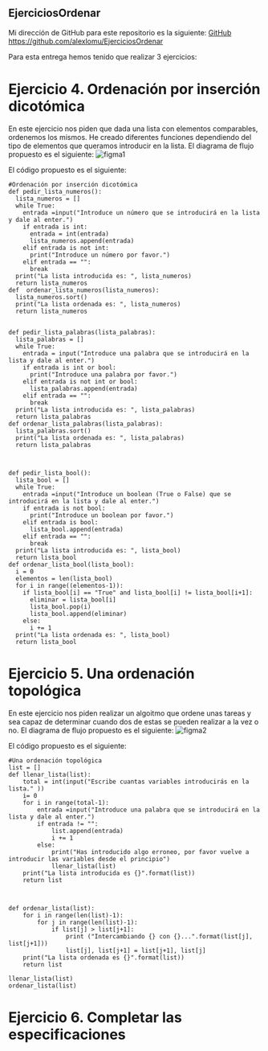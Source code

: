 ## EjerciciosOrdenar
Mi dirección de GitHub para este repositorio es la siguiente: [GitHub](https://github.com/alexlomu/EjerciciosOrdenar)
https://github.com/alexlomu/EjerciciosOrdenar

Para esta entrega hemos tenido que realizar 3 ejercicios:
# Ejercicio 4. Ordenación por inserción dicotómica
En este ejercicio nos piden que dada una lista con elementos comparables, ordenemos los mismos. He creado diferentes funciones dependiendo del tipo de elementos que queramos introducir en la lista. El diagrama de flujo propuesto es el siguiente:
![figma1](https://user-images.githubusercontent.com/91721507/158076314-9ebb113d-ccdd-4bb9-9c0f-db28abe83354.PNG)



El código propuesto es el siguiente:
```
#Ordenación por inserción dicotómica
def pedir_lista_numeros():
  lista_numeros = []
  while True:
    entrada =input("Introduce un número que se introducirá en la lista y dale al enter.")
    if entrada is int:
      entrada = int(entrada)
      lista_numeros.append(entrada)
    elif entrada is not int:
      print("Introduce un número por favor.")
    elif entrada == "":
      break
  print("La lista introducida es: ", lista_numeros)
  return lista_numeros
def  ordenar_lista_numeros(lista_numeros):
  lista_numeros.sort()
  print("La lista ordenada es: ", lista_numeros)  
  return lista_numeros
    

def pedir_lista_palabras(lista_palabras):
  lista_palabras = []
  while True:
    entrada = input("Introduce una palabra que se introducirá en la lista y dale al enter.")
    if entrada is int or bool:
      print("Introduce una palabra por favor.")
    elif entrada is not int or bool:
      lista_palabras.append(entrada)
    elif entrada == "":
      break
  print("La lista introducida es: ", lista_palabras)
  return lista_palabras
def ordenar_lista_palabras(lista_palabras):
  lista_palabras.sort()
  print("La lista ordenada es: ", lista_palabras)  
  return lista_palabras



def pedir_lista_bool():
  lista_bool = []
  while True:
    entrada =input("Introduce un boolean (True o False) que se introducirá en la lista y dale al enter.")
    if entrada is not bool:
      print("Introduce un boolean por favor.")
    elif entrada is bool:    
      lista_bool.append(entrada)
    elif entrada == "":
      break
  print("La lista introducida es: ", lista_bool)
  return lista_bool
def ordenar_lista_bool(lista_bool):
  i = 0
  elementos = len(lista_bool)
  for i in range((elementos-1)):
    if lista_bool[i] == "True" and lista_bool[i] != lista_bool[i+1]:
      eliminar = lista_bool[i]
      lista_bool.pop(i)
      lista_bool.append(eliminar)
    else:
      i += 1
  print("La lista ordenada es: ", lista_bool)
  return lista_bool
  ```
# Ejercicio 5. Una ordenación topológica
En este ejercicio nos piden realizar un algoitmo que ordene unas tareas y sea capaz de determinar cuando dos de estas se pueden realizar a la vez o no.
El diagrama de flujo propuesto es el siguiente:
![figma2](https://user-images.githubusercontent.com/91721507/158076354-6c1b6661-bd63-48fd-8fb3-cbb3538fb50e.PNG)

El código propuesto es el siguiente:
```
#Una ordenación topológica
list = []
def llenar_lista(list):
    total = int(input("Escribe cuantas variables introducirás en la lista." ))
    i= 0
    for i in range(total-1):
        entrada =input("Introduce una palabra que se introducirá en la lista y dale al enter.")
        if entrada != "":
            list.append(entrada)
            i += 1
        else:
            print("Has introducido algo erroneo, por favor vuelve a introducir las variables desde el principio")
            llenar_lista(list)
    print("La lista introducida es {}".format(list))
    return list



def ordenar_lista(list):
    for i in range(len(list)-1):
        for j in range(len(list)-1):
            if list[j] > list[j+1]:
                print ("Intercambiando {} con {}...".format(list[j], list[j+1]))
                list[j], list[j+1] = list[j+1], list[j]
    print("La lista ordenada es {}".format(list))
    return list

llenar_lista(list)
ordenar_lista(list)
```
# Ejercicio 6. Completar las especificaciones
